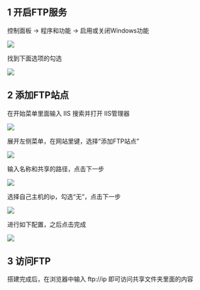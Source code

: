 ## 1 开启FTP服务

控制面板 -> 程序和功能 -> 启用或关闭Windows功能

![](https://img2020.cnblogs.com/blog/2034131/202105/2034131-20210512170736225-840926190.png)

找到下面选项的勾选

![](https://img2020.cnblogs.com/blog/2034131/202105/2034131-20210512170851120-2039168236.png)



## 2 添加FTP站点

在开始菜单里面输入 IIS  搜索并打开 IIS管理器

![](https://img2020.cnblogs.com/blog/2034131/202105/2034131-20210512170947242-2070022176.png)



展开左侧菜单，在网站里键，选择“添加FTP站点”

![](https://img2020.cnblogs.com/blog/2034131/202105/2034131-20210512171234500-318158034.png)



输入名称和共享的路径，点击下一步

![](https://img2020.cnblogs.com/blog/2034131/202105/2034131-20210512171322074-1053355067.png)



选择自己主机的ip，勾选“无”，点击下一步

![](https://img2020.cnblogs.com/blog/2034131/202105/2034131-20210512171419844-1135791075.png)



进行如下配置，之后点击完成

![](https://img2020.cnblogs.com/blog/2034131/202105/2034131-20210512171839730-1461817953.png)



## 3 访问FTP

搭建完成后，在浏览器中输入 ftp://ip 即可访问共享文件夹里面的内容
